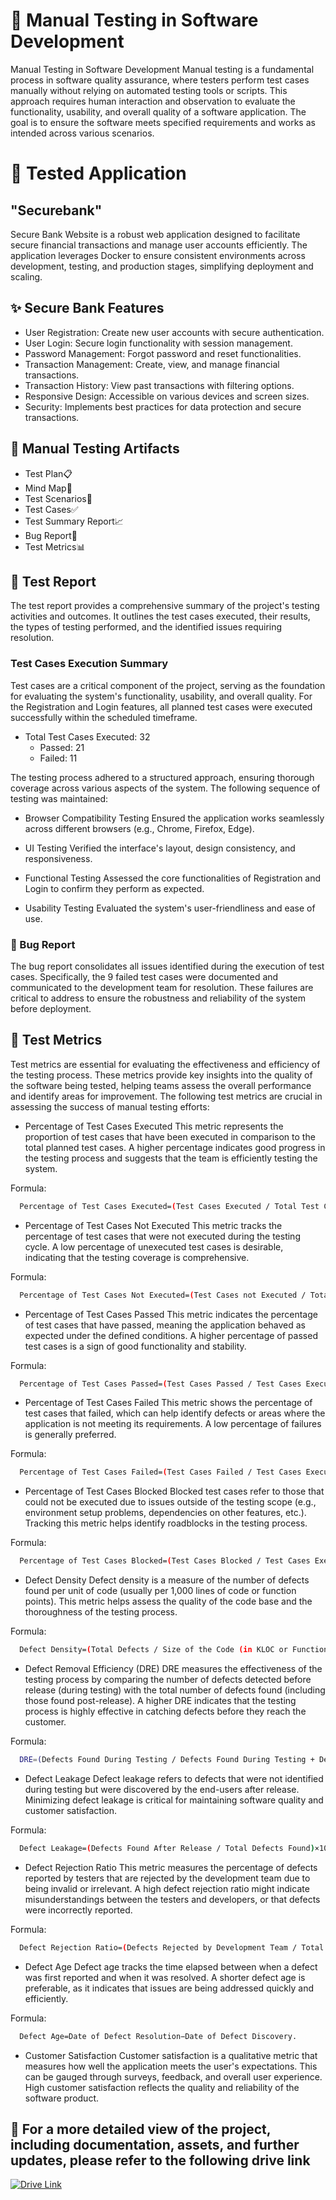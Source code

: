 
# 🧪 Manual Testing in Software Development

Manual Testing in Software Development
Manual testing is a fundamental process in software quality assurance, where testers perform test cases manually without relying on automated testing tools or scripts. This approach requires human interaction and observation to evaluate the functionality, usability, and overall quality of a software application. The goal is to ensure the software meets specified requirements and works as intended across various scenarios.

# 🏦 Tested Application

## "Securebank"
Secure Bank Website is a robust web application designed to facilitate secure financial transactions and manage user accounts efficiently. The application leverages Docker to ensure consistent environments across development, testing, and production stages, simplifying deployment and scaling. 

## ✨ Secure Bank Features
- User Registration: Create new user accounts with secure authentication.
- User Login: Secure login functionality with session management.
- Password Management: Forgot password and reset functionalities.
- Transaction Management: Create, view, and manage financial transactions.
- Transaction History: View past transactions with filtering options.
- Responsive Design: Accessible on various devices and screen sizes.
- Security: Implements best practices for data protection and secure transactions.
  
## 🔖 Manual Testing Artifacts
- Test Plan📋
- Mind Map🧠
- Test Scenarios📜
- Test Cases✅
- Test Summary Report📈
- Bug Report🐞
- Test Metrics📊

## 📝 Test Report
The test report provides a comprehensive summary of the project's testing activities and outcomes. It outlines the test cases executed, their results, the types of testing performed, and the identified issues requiring resolution.

### Test Cases Execution Summary
Test cases are a critical component of the project, serving as the foundation for evaluating the system's functionality, usability, and overall quality. For the Registration and Login features, all planned test cases were executed successfully within the scheduled timeframe.
- Total Test Cases Executed: 32
  - Passed: 21
  - Failed: 11
    
The testing process adhered to a structured approach, ensuring thorough coverage across various aspects of the system. The following sequence of testing was maintained:
- Browser Compatibility Testing
Ensured the application works seamlessly across different browsers (e.g., Chrome, Firefox, Edge).

- UI Testing
Verified the interface's layout, design consistency, and responsiveness.

- Functional Testing
Assessed the core functionalities of Registration and Login to confirm they perform as expected.

- Usability Testing
Evaluated the system's user-friendliness and ease of use.
### 🐜 Bug Report
The bug report consolidates all issues identified during the execution of test cases. Specifically, the 9 failed test cases were documented and communicated to the development team for resolution. These failures are critical to address to ensure the robustness and reliability of the system before deployment.
## 🧮 Test Metrics

Test metrics are essential for evaluating the effectiveness and efficiency of the testing process. These metrics provide key insights into the quality of the software being tested, helping teams assess the overall performance and identify areas for improvement. The following test metrics are crucial in assessing the success of manual testing efforts:

- Percentage of Test Cases Executed
This metric represents the proportion of test cases that have been executed in comparison to the total planned test cases. A higher percentage indicates good progress in the testing process and suggests that the team is efficiently testing the system.

Formula:

```bash
  Percentage of Test Cases Executed=(Test Cases Executed / Total Test Cases)×100
```

- Percentage of Test Cases Not Executed
This metric tracks the percentage of test cases that were not executed during the testing cycle. A low percentage of unexecuted test cases is desirable, indicating that the testing coverage is comprehensive.

Formula:

```bash
  Percentage of Test Cases Not Executed=(Test Cases not Executed / Total Test Cases)×100
```

- Percentage of Test Cases Passed
This metric indicates the percentage of test cases that have passed, meaning the application behaved as expected under the defined conditions. A higher percentage of passed test cases is a sign of good functionality and stability.

Formula:
```bash
  Percentage of Test Cases Passed=(Test Cases Passed / Test Cases Executed)×100
```
- Percentage of Test Cases Failed
This metric shows the percentage of test cases that failed, which can help identify defects or areas where the application is not meeting its requirements. A low percentage of failures is generally preferred.

Formula:
```bash
  Percentage of Test Cases Failed=(Test Cases Failed / Test Cases Executed)×100
```
- Percentage of Test Cases Blocked
Blocked test cases refer to those that could not be executed due to issues outside of the testing scope (e.g., environment setup problems, dependencies on other features, etc.). Tracking this metric helps identify roadblocks in the testing process.

Formula:
```bash
  Percentage of Test Cases Blocked=(Test Cases Blocked / Test Cases Executed)×100
```
- Defect Density
Defect density is a measure of the number of defects found per unit of code (usually per 1,000 lines of code or function points). This metric helps assess the quality of the code base and the thoroughness of the testing process.

Formula:
```bash
  Defect Density=(Total Defects / Size of the Code (in KLOC or Function Points))
```
- Defect Removal Efficiency (DRE)
DRE measures the effectiveness of the testing process by comparing the number of defects detected before release (during testing) with the total number of defects found (including those found post-release). A higher DRE indicates that the testing process is highly effective in catching defects before they reach the customer.

Formula:
```bash
  DRE=(Defects Found During Testing / Defects Found During Testing + Defects Found After Release)×100
```
- Defect Leakage
Defect leakage refers to defects that were not identified during testing but were discovered by the end-users after release. Minimizing defect leakage is critical for maintaining software quality and customer satisfaction.

Formula:
```bash
  Defect Leakage=(Defects Found After Release / Total Defects Found)×100
```
- Defect Rejection Ratio
This metric measures the percentage of defects reported by testers that are rejected by the development team due to being invalid or irrelevant. A high defect rejection ratio might indicate misunderstandings between the testers and developers, or that defects were incorrectly reported.

Formula:
```bash
  Defect Rejection Ratio=(Defects Rejected by Development Team / Total Defects Reported)×100
```
- Defect Age
Defect age tracks the time elapsed between when a defect was first reported and when it was resolved. A shorter defect age is preferable, as it indicates that issues are being addressed quickly and efficiently.

Formula:
```bash
  Defect Age=Date of Defect Resolution−Date of Defect Discovery.
```
- Customer Satisfaction
Customer satisfaction is a qualitative metric that measures how well the application meets the user's expectations. This can be gauged through surveys, feedback, and overall user experience. High customer satisfaction reflects the quality and reliability of the software product.
## 🔗 For a more detailed view of the project, including documentation, assets, and further updates, please refer to the following drive link
[![Drive Link](https://img.shields.io/badge/Project_Drive_Link-4CAF50?style=for-the-badge&logo=google-drive&logoColor=white)](https://docs.google.com/spreadsheets/d/1o9J7xdohn-ztnJnJ1EYHJ9f59ggMZFNu/edit?usp=sharing&ouid=113165584819262300168&rtpof=true&sd=true)


